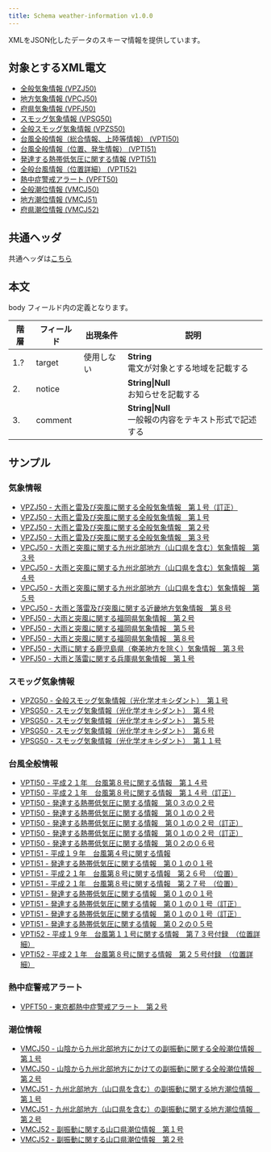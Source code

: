 ```yaml
---
title: Schema weather-information v1.0.0
---
```


XMLをJSON化したデータのスキーマ情報を提供しています。

## 対象とするXML電文

* [全般気象情報 (VPZJ50)](/telegrams/we02310.md)
* [地方気象情報 (VPCJ50)](/telegrams/we02320.md)
* [府県気象情報 (VPFJ50)](/telegrams/we02330.md)
* [スモッグ気象情報 (VPSG50)](/telegrams/we02530.md)
* [全般スモッグ気象情報 (VPZS50)](/telegrams/we02540.md)
* [台風全般情報（総合情報、上陸等情報） (VPTI50)](/telegrams/we02610.md)
* [台風全般情報（位置、発生情報） (VPTI51)](/telegrams/we02620.md)
* [発達する熱帯低気圧に関する情報 (VPTI51)](/telegrams/we02620.md)
* [全般台風情報（位置詳細） (VPTI52)](/telegrams/we02620.md)
* [熱中症警戒アラート (VPFT50)](/telegrams/we02630.md)
* [全般潮位情報 (VMCJ50)](/telegrams/we02210.md)
* [地方潮位情報 (VMCJ51)](/telegrams/we02220.md)
* [府県潮位情報 (VMCJ52)](/telegrams/we02230.md)

## 共通ヘッダ

共通ヘッダは[こちら](../#schema-head)

## 本文

body フィールド内の定義となります。

| 階層 | フィールド | 出現条件 | 説明 | 
| -- | -- | -- | -- | 
| 1.? | target | 使用しない | **String**<br/> 電文が対象とする地域を記載する |
| 2. | notice |  | **String\|Null**<br/> お知らせを記載する  |
| 3. | comment |  | **String\|Null**<br/> 一般報の内容をテキスト形式で記述する |

## サンプル

### 気象情報

* [VPZJ50 - 大雨と雷及び突風に関する全般気象情報　第１号（訂正）](https://sample.dmdata.jp/conversion/json/schema/weather-information/vpzj50_rjtd_20080902180007.json)
* [VPZJ50 - 大雨と雷及び突風に関する全般気象情報　第１号](https://sample.dmdata.jp/conversion/json/schema/weather-information/vpzj50_rjtd_20090724180007.json)
* [VPZJ50 - 大雨と雷及び突風に関する全般気象情報　第２号](https://sample.dmdata.jp/conversion/json/schema/weather-information/vpzj50_rjtd_20090724205007.json)
* [VPZJ50 - 大雨と雷及び突風に関する全般気象情報　第３号](https://sample.dmdata.jp/conversion/json/schema/weather-information/vpzj50_rjtd_20090725050507.json)
* [VPCJ50 - 大雨と突風に関する九州北部地方（山口県を含む）気象情報　第３号](https://sample.dmdata.jp/conversion/json/schema/weather-information/vpcj50_jpfk_20090724161410.json)
* [VPCJ50 - 大雨と突風に関する九州北部地方（山口県を含む）気象情報　第４号](https://sample.dmdata.jp/conversion/json/schema/weather-information/vpcj50_jpfk_20090724182810.json)
* [VPCJ50 - 大雨と突風に関する九州北部地方（山口県を含む）気象情報　第５号](https://sample.dmdata.jp/conversion/json/schema/weather-information/vpcj50_jpfk_20090724203010.json)
* [VPCJ50 - 大雨と落雷及び突風に関する近畿地方気象情報　第８号](https://sample.dmdata.jp/conversion/json/schema/weather-information/vpcj50_jpos_20080902163010.json)
* [VPFJ50 - 大雨と突風に関する福岡県気象情報　第２号](https://sample.dmdata.jp/conversion/json/schema/weather-information/vpfj50_jpfk_20090724160903.json)
* [VPFJ50 - 大雨と突風に関する福岡県気象情報　第５号](https://sample.dmdata.jp/conversion/json/schema/weather-information/vpfj50_jpfk_20090724192003.json)
* [VPFJ50 - 大雨と突風に関する福岡県気象情報　第８号](https://sample.dmdata.jp/conversion/json/schema/weather-information/vpfj50_jpfk_20090724203503.json)
* [VPFJ50 - 大雨に関する鹿児島県（奄美地方を除く）気象情報　第３号](https://sample.dmdata.jp/conversion/json/schema/weather-information/vpfj50_jpkg_20080906213703.json)
* [VPFJ50 - 大雨と落雷に関する兵庫県気象情報　第１号](https://sample.dmdata.jp/conversion/json/schema/weather-information/vpfj50_jpob_20130715091941.json)

### スモッグ気象情報

* [VPZG50 - 全般スモッグ気象情報（光化学オキシダント）　第１号](https://sample.dmdata.jp/conversion/json/schema/weather-information/vpzs50_rjtd_20100627105945.json)
* [VPSG50 - スモッグ気象情報（光化学オキシダント）　第４号](https://sample.dmdata.jp/conversion/json/schema/weather-information/vpsg50_rjtd_20100827094016.json)
* [VPSG50 - スモッグ気象情報（光化学オキシダント）　第５号](https://sample.dmdata.jp/conversion/json/schema/weather-information/vpsg50_rjtd_20100827132516.json)
* [VPSG50 - スモッグ気象情報（光化学オキシダント）　第６号](https://sample.dmdata.jp/conversion/json/schema/weather-information/vpsg50_rjtd_20100827154016.json)
* [VPSG50 - スモッグ気象情報（光化学オキシダント）　第１１号](https://sample.dmdata.jp/conversion/json/schema/weather-information/vpsg50_rjtd_20100830142516.json)

### 台風全般情報

* [VPTI50 - 平成２１年　台風第８号に関する情報　第１４号](https://sample.dmdata.jp/conversion/json/schema/weather-information/vpti50_rjtd_20090805162508.json)
* [VPTI50 - 平成２１年　台風第８号に関する情報　第１４号（訂正）](https://sample.dmdata.jp/conversion/json/schema/weather-information/vpti50_rjtd_20090805163842.json)
* [VPTI50 - 発達する熱帯低気圧に関する情報　第０３の０２号](https://sample.dmdata.jp/conversion/json/schema/weather-information/vpti50_rjtd_20190919111324.json)
* [VPTI50 - 発達する熱帯低気圧に関する情報　第０１の０２号](https://sample.dmdata.jp/conversion/json/schema/weather-information/vpti50_rjtd_20200928170821.json)
* [VPTI50 - 発達する熱帯低気圧に関する情報　第０１の０２号（訂正）](https://sample.dmdata.jp/conversion/json/schema/weather-information/vpti50_rjtd_20200928171821.json)
* [VPTI50 - 発達する熱帯低気圧に関する情報　第０１の０２号（訂正）](https://sample.dmdata.jp/conversion/json/schema/weather-information/vpti50_rjtd_20200928172821.json)
* [VPTI50 - 発達する熱帯低気圧に関する情報　第０２の０６号](https://sample.dmdata.jp/conversion/json/schema/weather-information/vpti50_rjtd_20200930174821.json)
* [VPTI51 - 平成１９年　台風第４号に関する情報](https://sample.dmdata.jp/conversion/json/schema/weather-information/vpti51_rjtd_20070709035508.json)
* [VPTI51 - 発達する熱帯低気圧に関する情報　第０１の０１号](https://sample.dmdata.jp/conversion/json/schema/weather-information/vpti51_rjtd_20070808043008.json)
* [VPTI51 - 平成２１年　台風第８号に関する情報　第２６号　（位置）](https://sample.dmdata.jp/conversion/json/schema/weather-information/vpti51_rjtd_20090806134008.json)
* [VPTI51 - 平成２１年　台風第８号に関する情報　第２７号　（位置）](https://sample.dmdata.jp/conversion/json/schema/weather-information/vpti51_rjtd_20090806144008.json)
* [VPTI51 - 発達する熱帯低気圧に関する情報　第０１の０１号](https://sample.dmdata.jp/conversion/json/schema/weather-information/vpti51_rjtd_20200928154711.json)
* [VPTI51 - 発達する熱帯低気圧に関する情報　第０１の０１号（訂正）](https://sample.dmdata.jp/conversion/json/schema/weather-information/vpti51_rjtd_20200928155211.json)
* [VPTI51 - 発達する熱帯低気圧に関する情報　第０１の０１号（訂正）](https://sample.dmdata.jp/conversion/json/schema/weather-information/vpti51_rjtd_20200928155811.json)
* [VPTI51 - 発達する熱帯低気圧に関する情報　第０２の０５号](https://sample.dmdata.jp/conversion/json/schema/weather-information/vpti51_rjtd_20200930160712.json)
* [VPTI52 - 平成１９年　台風第１１号に関する情報　第７３号付録　（位置詳細）](https://sample.dmdata.jp/conversion/json/schema/weather-information/vpti52_rjtd_20070916155508.json)
* [VPTI52 - 平成２１年　台風第８号に関する情報　第２５号付録　（位置詳細）](https://sample.dmdata.jp/conversion/json/schema/weather-information/vpti52_rjtd_20090806125008.json)


### 熱中症警戒アラート

* [VPFT50 - 東京都熱中症警戒アラート　第２号](https://sample.dmdata.jp/conversion/json/schema/weather-information/vpft50_rjtd_20200515050000.json)

### 潮位情報

* [VMCJ50 - 山陰から九州北部地方にかけての副振動に関する全般潮位情報　第１号](https://sample.dmdata.jp/conversion/json/schema/weather-information/vmcj50_rjtd_20090715201023.json)
* [VMCJ50 - 山陰から九州北部地方にかけての副振動に関する全般潮位情報　第２号](https://sample.dmdata.jp/conversion/json/schema/weather-information/vmcj50_rjtd_20090716103008.json)
* [VMCJ51 - 九州北部地方（山口県を含む）の副振動に関する地方潮位情報　第１号](https://sample.dmdata.jp/conversion/json/schema/weather-information/vmcj51_jpfk_20130715200513.json)
* [VMCJ51 - 九州北部地方（山口県を含む）の副振動に関する地方潮位情報　第２号](https://sample.dmdata.jp/conversion/json/schema/weather-information/vmcj51_jpfk_20130716100524.json)
* [VMCJ52 - 副振動に関する山口県潮位情報　第１号](https://sample.dmdata.jp/conversion/json/schema/weather-information/vmcj52_jpfa_20090715194013.json)
* [VMCJ52 - 副振動に関する山口県潮位情報　第２号](https://sample.dmdata.jp/conversion/json/schema/weather-information/vmcj52_jpfa_20090716102536.json)
